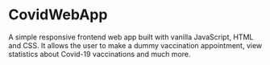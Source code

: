 # CovidWebApp

A simple responsive frontend web app built with vanilla JavaScript, HTML and CSS. It allows the user to make a dummy vaccination appointment, view statistics about Covid-19 vaccinations and much more.
